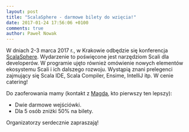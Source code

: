 ```yaml
---
layout: post
title: "ScalaSphere - darmowe bilety do wzięcia!"
date: 2017-01-24 17:56:06 +0100
comments: true
author: Paweł Nowak
---
```

W dniach 2-3 marca 2017 r., w Krakowie odbędzie się konferencja <a href="http://scalasphere.org">ScalaSphere</a>. Wydarzenie to poświęcone jest narzędziom Scali dla developerów.
W programie ujęto również omówienie nowych elementów ekosystemu Scali i ich dalszego rozwoju. Wystąpią znani prelegenci zajmujący się Scala IDE, Scala Compiler, Ensime, IntelliJ itp.
W cenie catering!

Do zaoferowania mamy (kontakt z <a href="leaders">Magdą</a>, kto pierwszy ten lepszy):
<ul>
<li>Dwie darmowe wejściówki.</li>
<li>Dla 5 osób zniżki 50% na bilety.</li>
</ul>

Organizatorzy serdecznie zapraszają!